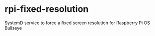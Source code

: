 # rpi-fixed-resolution
SystemD service to force a fixed screen resolution for Raspberry Pi OS Bullseye
